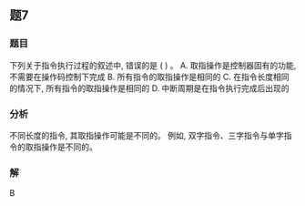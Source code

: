 ## 题7
### 题目
下列关于指令执行过程的叙述中, 错误的是 ( ) 。
A. 取指操作是控制器固有的功能, 不需要在操作码控制下完成
B. 所有指令的取指操作是相同的
C. 在指令长度相同的情况下, 所有指令的取指操作是相同的
D. 中断周期是在指令执行完成后出现的
### 分析
不同长度的指令, 其取指操作可能是不同的。
例如, 双字指令、三字指令与单字指令的取指操作是不同的。
### 解
B